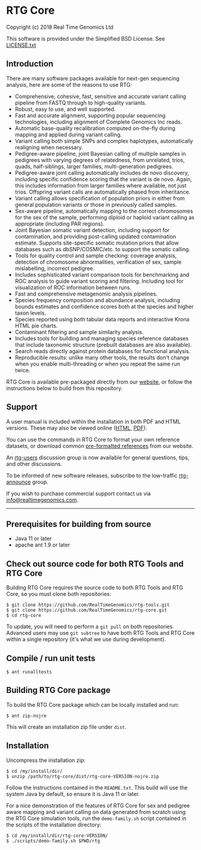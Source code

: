 # RTG Core

Copyright (c) 2018 Real Time Genomics Ltd

This software is provided under the Simplified BSD License. See
[LICENSE.txt](LICENSE.txt)

## Introduction

There are many software packages available for next-gen sequencing
analysis, here are some of the reasons to use RTG:

* Comprehensive, cohesive, fast, sensitive and accurate variant
  calling pipeline from FASTQ through to high-quality variants.
* Robust, easy to use, and well supported.
* Fast and accurate alignment, supporting popular sequencing
  technologies, including alignment of Complete Genomics Inc reads.
* Automatic base-quality recalibration computed on-the-fly during
  mapping and applied during variant calling.
* Variant calling both simple SNPs and complex haplotypes,
  automatically realigning when necessary.
* Pedigree-aware pipeline, joint Bayesian calling of multiple samples
  in pedigrees with varying degrees of relatedness, from unrelated,
  trios, quads, half-siblings, larger families, multi-generation pedigrees.
* Pedigree-aware joint calling automatically includes de novo
  discovery, including specific confidence scoring that the variant is
  de novo. Again, this includes information from larger families where
  available, not just trios. Offspring variant calls are automatically
  phased from inheritance.
* Variant calling allows specification of population priors in either
  from general population variants or those in previously called
  samples.
* Sex-aware pipeline, automatically mapping to the correct chromosomes
  for the sex of the sample, performing diploid or haploid variant
  calling as appropriate (including PAR regions).
* Joint Bayesian somatic variant detection, including support for
  contamination, and providing post-calling updated contamination
  estimate. Supports site-specific somatic mutation priors that allow
  databases such as dbSNP/COSMIC/etc. to support the somatic calling.
* Tools for quality control and sample checking: coverage analysis,
  detection of chromosome abnormalities, verification of sex, sample
  mislabelling, incorrect pedigree.
* Includes sophisticated variant comparison tools for benchmarking and
  ROC analysis to guide variant scoring and filtering.  Including tool
  for visualization of ROC information between runs.
* Fast and comprehensive metagenomic analysis pipelines.
* Species frequency composition and abundance analysis, including
  bounds estimates and confidence scores both at the species and
  higher taxon levels.
* Species reported using both tabular data reports and interactive
  Krona HTML pie charts.
* Contaminant filtering and sample similarity analysis.
* Includes tools for building and managing species reference databases
  that include taxonomic structure (prebuilt databases are also
  available).
* Search reads directly against protein databases for functional
  analysis.
* Reproducible results: unlike many other tools, the results don't
  change when you enable multi-threading or when you repeat the same
  run twice.


RTG Core is available pre-packaged directly from our
[website](http://realtimegenomics.com/products/rtg-core/), or follow
the instructions below to build from this repository.

## Support

A user manual is included within the installation in both PDF and HTML
versions. These may also be viewed
online ([HTML](https://realtimegenomics.github.io/rtg-core/index.html),
[PDF](https://cdn.rawgit.com/RealTimeGenomics/rtg-core/master/installer/resources/core/RTGOperationsManual.pdf)).

You can use the commands in RTG Core to format your own reference
datasets, or download common
[pre-formatted references](http://realtimegenomics.com/news/pre-formatted-reference-datasets/)
from our website.

An
[rtg-users](https://groups.google.com/a/realtimegenomics.com/forum/#!forum/rtg-users)
discussion group is now available for general questions, tips, and
other discussions.

To be informed of new software releases, subscribe to the low-traffic
[rtg-announce](https://groups.google.com/a/realtimegenomics.com/forum/#!forum/rtg-announce)
group.

If you wish to purchase commercial support contact us via info@realtimegenomics.com.

---

## Prerequisites for building from source

* Java 11 or later
* apache ant 1.9 or later

## Check out source code for both RTG Tools and RTG Core

Building RTG Core requires the source code to both RTG Tools and RTG
Core, so you must clone both repositories:

    $ git clone https://github.com/RealTimeGenomics/rtg-tools.git
    $ git clone https://github.com/RealTimeGenomics/rtg-core.git
    $ cd rtg-core

To update, you will need to perform a `git pull` on both
repositories.  Advanced users may use `git subtree` to have both RTG
Tools and RTG Core within a single repository (it's what we use during
development).

## Compile / run unit tests

    $ ant runalltests

## Building RTG Core package

To build the RTG Core package which can be locally
installed and run:

    $ ant zip-nojre

This will create an installation zip file under `dist`.

## Installation

Uncompress the installation zip:

    $ cd /my/install/dir/
    $ unzip /path/to/rtg-core/dist/rtg-core-VERSION-nojre.zip

Follow the instructions contained in the `README.txt`. This build will
use the system Java by default, so ensure it is Java 11 or later.

For a nice demonstration of the features of RTG Core for sex and
pedigree aware mapping and variant calling on data generated from
scratch using the RTG Core simulation tools, run the `demo-family.sh`
script contained in the scripts of the installation directory:

    $ cd /my/install/dir/rtg-core-VERSION/
    $ ./scripts/demo-family.sh $PWD/rtg

